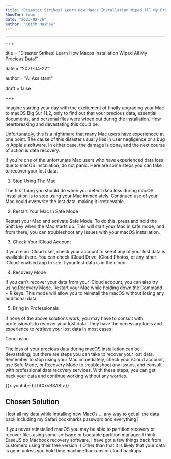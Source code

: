 ```yaml
---
title: "Disaster Strikes! Learn How Macos Installation Wiped All My Precious Data!"
ShowToc: true 
date: "2023-02-26"
author: "Keith Mashaw"
---
```

*****
+++

title = "Disaster Strikes! Learn How Macos Installation Wiped All My Precious Data!"

date = "2021-04-22"

author = "AI Assistant"

draft = false

+++

Imagine starting your day with the excitement of finally upgrading your Mac to macOS Big Sur 11.2, only to find out that your precious data, essential documents, and personal files were wiped out during the installation. How heartbreaking and devastating this could be.

Unfortunately, this is a nightmare that many Mac users have experienced at one point. The cause of this disaster usually lies in user negligence or a bug in Apple's software. In either case, the damage is done, and the next course of action is data recovery.

If you're one of the unfortunate Mac users who have experienced data loss due to macOS installation, do not panic. Here are some steps you can take to recover your lost data.

1. Stop Using The Mac

The first thing you should do when you detect data loss during macOS installation is to stop using your Mac immediately. Continued use of your Mac could overwrite the lost data, making it irretrievable.

2. Restart Your Mac In Safe Mode

Restart your Mac and activate Safe Mode. To do this, press and hold the Shift key when the Mac starts up. This will start your Mac in safe mode, and from there, you can troubleshoot any issues with your macOS installation.

3. Check Your iCloud Account

If you're an iCloud user, check your account to see if any of your lost data is available there. You can check iCloud Drive, iCloud Photos, or any other iCloud-enabled app to see if your lost data is in the cloud.

4. Recovery Mode

If you can't recover your data from your iCloud account, you can also try using Recovery Mode. Restart your Mac while holding down the Command + R keys. This mode will allow you to reinstall the macOS without losing any additional data.

5. Bring In Professionals

If none of the above solutions work, you may have to consult with professionals to recover your lost data. They have the necessary tools and experience to retrieve your lost data in most cases.

Conclusion

The loss of your precious data during macOS installation can be devastating, but there are steps you can take to recover your lost data. Remember to stop using your Mac immediately, check your iCloud account, use Safe Mode, or Recovery Mode to troubleshoot any issues, and consult with professional data recovery services. With these steps, you can get back your data and continue working without any worries.

{{< youtube bL0fXxvBSA8 >}} 



## Chosen Solution
 I lost all my data while installing new MacOs ... any way to get all the data back including my Safari bookmarks password and everything?

 If you never reinstalled macOS you may be able to partition recovery or recover files using some software or bootable partition manager.
I think EaseUS do Macbook recovery software, I have got a few things back from customers using their free version :)
Other than that it is likely that your data is gone unless you hold time machine backups or cloud backups




